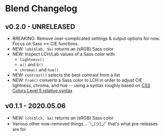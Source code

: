 # Blend Changelog

## v0.2.0 - UNRELEASED
- BREAKING: Remove over-complicated settings & output options for now.
  Focus on Sass <-> CIE functions.
- NEW: `lab($lab, $a)` returns an (sRGB) Sass color
- NEW: Inspect LCH/Lab values of a Sass color with
  - `lightness()`
  - `a()` and `b()`
  - `chroma()` and `hue()`
- NEW: `contrast()` selects the best contrast from a list
- NEW: `from()` converts a Sass color to LCH
  in order to adjust CIE lightness, chroma, and hue --
  using a syntax roughly based on
  [CSS Colors Level 5 relative syntax][relative]

[relative]: https://www.w3.org/TR/css-color-5/#relative-RGB

## v0.1.1 - 2020.05.06
- NEW: `lch($lch, $a)` returns an (sRGB) Sass color
- Various other now-removed things…
  ¯\\\_(ツ)_/¯ that's what pre-releases are for
